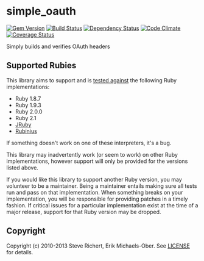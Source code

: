 # simple_oauth

[![Gem Version](http://img.shields.io/gem/v/simple_oauth.svg)][gem]
[![Build Status](http://img.shields.io/travis/laserlemon/simple_oauth.svg)][travis]
[![Dependency Status](http://img.shields.io/gemnasium/laserlemon/simple_oauth.svg)][gemnasium]
[![Code Climate](http://img.shields.io/codeclimate/github/laserlemon/simple_oauth.svg)][codeclimate]
[![Coverage Status](http://img.shields.io/coveralls/laserlemon/simple_oauth.svg)][coveralls]

[gem]: https://rubygems.org/gems/simple_oauth
[travis]: http://travis-ci.org/laserlemon/simple_oauth
[gemnasium]: https://gemnasium.com/laserlemon/simple_oauth
[codeclimate]: https://codeclimate.com/github/laserlemon/simple_oauth
[coveralls]: https://coveralls.io/r/laserlemon/simple_oauth

Simply builds and verifies OAuth headers

## Supported Rubies
This library aims to support and is [tested
against](http://travis-ci.org/laserlemon/simple_oauth) the following Ruby
implementations:

* Ruby 1.8.7
* Ruby 1.9.3
* Ruby 2.0.0
* Ruby 2.1
* [JRuby](http://jruby.org/)
* [Rubinius](http://rubini.us/)

If something doesn't work on one of these interpreters, it's a bug.

This library may inadvertently work (or seem to work) on other Ruby
implementations, however support will only be provided for the versions listed
above.

If you would like this library to support another Ruby version, you may
volunteer to be a maintainer. Being a maintainer entails making sure all tests
run and pass on that implementation. When something breaks on your
implementation, you will be responsible for providing patches in a timely
fashion. If critical issues for a particular implementation exist at the time
of a major release, support for that Ruby version may be dropped.

## Copyright
Copyright (c) 2010-2013 Steve Richert, Erik Michaels-Ober. See
[LICENSE](LICENSE.md) for details.
